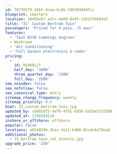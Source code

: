 ```yaml
---
id: 78735578-26bf-4cea-bc6b-7d9384849fcc
blueprint: charters
location: 18450c67-a47c-4e60-8e93-13622f6664a3
title: "31' Custom Bertram Twin"
passengers: 'Priced for 4 pass. (5 max)'
features:
  - 'Twin B210 Cummings engines'
  - Washroom
  - 'Air Conditioning'
  - 'Full Garmin electronics & radar'
pricing:
  -
    id: Hy4KDijY
    half_day: '1000'
    three_quarter_day: '1300'
    full_day: '1500'
seo_noindex: false
seo_nofollow: false
seo_canonical_type: entry
sitemap_change_frequency: weekly
sitemap_priority: 0.5
boat: 31_custom_bertram_twin.jpg
updated_by: c69010f5-4ef6-4fb1-b93b-5d19a5331586
updated_at: 1708204134
inshore_or_offshore: offshore
popular: false
locations: a654855b-2bac-4e11-bd80-05cdc6a79ea8
additional_photos:
  - 31_bertram_twin_cat_diesels.jpg
upgrade_price: '250'
---
```

